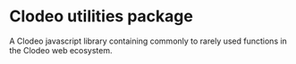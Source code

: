 # Clodeo utilities package
A Clodeo javascript library containing commonly to rarely used functions in the Clodeo web ecosystem.
